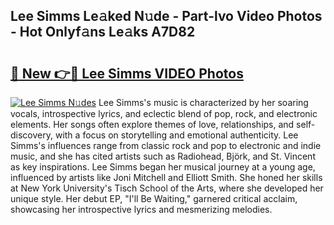 ## Lee Simms Le𝚊ked N𝚞de - Part-lvo Video Photos - Hot Onlyf𝚊ns Le𝚊ks A7D82

# <h2><a href="http://ab63063.deff.icu/?id=Lee+Simms">🔗 New 👉🔴 Lee Simms VIDEO Photos</a></h2>

[![Lee Simms N𝚞des](https://i.imgur.com/rIISA9y.gif)](http://ab63063.deff.icu/?id=Lee+Simms)
Lee Simms's music is characterized by her soaring vocals, introspective lyrics, and eclectic blend of pop, rock, and electronic elements. Her songs often explore themes of love, relationships, and self-discovery, with a focus on storytelling and emotional authenticity. Lee Simms's influences range from classic rock and pop to electronic and indie music, and she has cited artists such as Radiohead, Björk, and St. Vincent as key inspirations. Lee Simms began her musical journey at a young age, influenced by artists like Joni Mitchell and Elliott Smith. She honed her skills at New York University's Tisch School of the Arts, where she developed her unique style. Her debut EP, "I'll Be Waiting," garnered critical acclaim, showcasing her introspective lyrics and mesmerizing melodies.
